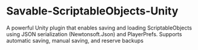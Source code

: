 # Savable-ScriptableObjects-Unity
A powerful Unity plugin that enables saving and loading ScriptableObjects using JSON serialization (Newtonsoft.Json) and PlayerPrefs. Supports automatic saving, manual saving, and reserve backups
